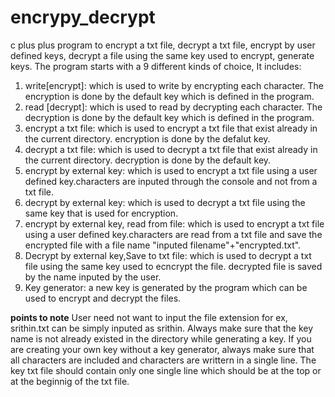 # encrypy_decrypt
c plus plus program to encrypt a txt file, decrypt a txt file, encrypt by user defined keys, decrypt a file using the same key used to encrypt, generate keys.
The program starts with a 9 different kinds of choice, It includes:
1. write[encrypt]: which is used to write by encrypting each character. The encryption is done by the default key which is defined in the program.
2. read [decrypt]: which is used to read by decrypting each character. The decryption is done by the default key which is defined in the program.
3. encrypt a txt file: which is used to encrypt a txt file that exist already in the current directory. encryption is done by the defalut key.
4. decrypt a txt file: which is used to decrypt a txt file that exist already in the current directory. decryption is done by the default key.
5. encrypt by external key: which is used to encrypt a txt file using a user defined key.characters are inputed through the console and not from a txt file.
6. decrypt by external key: which is used to decrypt a txt file using the same key that is used for encryption.
7. encrypt by external key, read from file:  which is used to encrypt a txt file using a user defined key.characters are read from a txt file and save the encrypted
   file with a file name "inputed filename"+"encrypted.txt".
8. Decrypt by external key,Save to txt file: which is used to decrypt a txt file using the same key used to ecncrypt the file. decrypted file is saved by the name      inputed by the user.
9. Key generator: a new key is generated by the program which can be used to encrypt and decrypt the files.



**********************************points to note**********************************
User need not want to input the file extension for ex, srithin.txt can be simply inputed as srithin.
Always make sure that the key name is not already existed in the directory while generating a key.
If you are creating your own key without a key generator, always make sure that all characters are included and characters are writtern in a single line.
The key txt file should contain only one single line which should be at the top or at the beginnig of the txt file.
